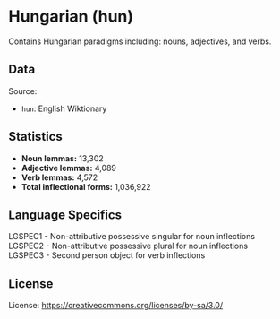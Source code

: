 # Hungarian (hun)

Contains Hungarian paradigms including: nouns, adjectives, and verbs.


## Data

Source:
- `hun`: English Wiktionary

## Statistics

- **Noun lemmas:** 13,302
- **Adjective lemmas:** 4,089
- **Verb lemmas:** 4,572
- **Total inflectional forms:** 1,036,922


## Language Specifics
LGSPEC1 - Non-attributive possessive singular for noun inflections<br />
LGSPEC2 - Non-attributive possessive plural for noun inflections<br />
LGSPEC3 - Second person object for verb inflections<br />

## License

License: https://creativecommons.org/licenses/by-sa/3.0/
